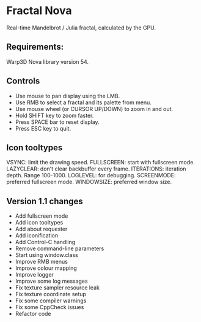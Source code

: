 # Fractal Nova

Real-time Mandelbrot / Julia fractal, calculated by the GPU.

## Requirements:

Warp3D Nova library version 54.

## Controls

- Use mouse to pan display using the LMB.
- Use RMB to select a fractal and its palette from menu.
- Use mouse wheel (or CURSOR UP/DOWN) to zoom in and out.
- Hold SHIFT key to zoom faster.
- Press SPACE bar to reset display.
- Press ESC key to quit.

## Icon tooltypes

VSYNC: limit the drawing speed.
FULLSCREEN: start with fullscreen mode.
LAZYCLEAR: don't clear backbuffer every frame.
ITERATIONS: iteration depth. Range 100-1000.
LOGLEVEL: for debugging.
SCREENMODE: preferred fullscreen mode.
WINDOWSIZE: preferred window size.

## Version 1.1 changes

- Add fullscreen mode
- Add icon tooltypes
- Add about requester
- Add iconification
- Add Control-C handling
- Remove command-line parameters
- Start using window.class
- Improve RMB menus
- Improve colour mapping
- Improve logger
- Improve some log messages
- Fix texture sampler resource leak
- Fix texture coordinate setup
- Fix some compiler warnings
- Fix some CppCheck issues
- Refactor code


